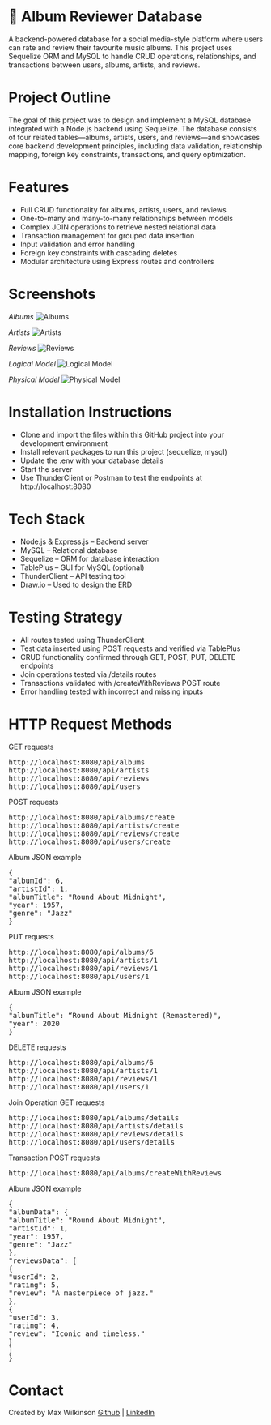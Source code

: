 # 🎵 Album Reviewer Database

A backend-powered database for a social media-style platform where users can rate and review their favourite music albums. This project uses Sequelize ORM and MySQL to handle CRUD operations, relationships, and transactions between users, albums, artists, and reviews.

# Project Outline

The goal of this project was to design and implement a MySQL database integrated with a Node.js backend using Sequelize. The database consists of four related tables—albums, artists, users, and reviews—and showcases core backend development principles, including data validation, relationship mapping, foreign key constraints, transactions, and query optimization.

# Features

- Full CRUD functionality for albums, artists, users, and reviews
- One-to-many and many-to-many relationships between models
- Complex JOIN operations to retrieve nested relational data
- Transaction management for grouped data insertion
- Input validation and error handling
- Foreign key constraints with cascading deletes
- Modular architecture using Express routes and controllers

# Screenshots

_Albums_
![Albums](project-images/Albums.png)

_Artists_
![Artists](project-images/Artists.png)

_Reviews_
![Reviews](project-images/Reviews.png)

_Logical Model_
![Logical Model](drawio/logical-model.png)

_Physical Model_
![Physical Model](drawio/physical-model.png)

# Installation Instructions

- Clone and import the files within this GitHub project into your development environment
- Install relevant packages to run this project (sequelize, mysql)
- Update the .env with your database details
- Start the server
- Use ThunderClient or Postman to test the endpoints at http://localhost:8080

# Tech Stack

- Node.js & Express.js – Backend server
- MySQL – Relational database
- Sequelize – ORM for database interaction
- TablePlus – GUI for MySQL (optional)
- ThunderClient – API testing tool
- Draw.io – Used to design the ERD

# Testing Strategy

- All routes tested using ThunderClient
- Test data inserted using POST requests and verified via TablePlus
- CRUD functionality confirmed through GET, POST, PUT, DELETE endpoints
- Join operations tested via /details routes
- Transactions validated with /createWithReviews POST route
- Error handling tested with incorrect and missing inputs

# HTTP Request Methods

GET requests

<pre>
http://localhost:8080/api/albums
http://localhost:8080/api/artists
http://localhost:8080/api/reviews
http://localhost:8080/api/users
</pre>

POST requests

<pre>
http://localhost:8080/api/albums/create
http://localhost:8080/api/artists/create
http://localhost:8080/api/reviews/create
http://localhost:8080/api/users/create
</pre>

Album JSON example

<pre>
{
"albumId": 6,
"artistId": 1,
"albumTitle": "Round About Midnight",
"year": 1957,
"genre": "Jazz"
}
</pre>

PUT requests

<pre>
http://localhost:8080/api/albums/6
http://localhost:8080/api/artists/1
http://localhost:8080/api/reviews/1
http://localhost:8080/api/users/1
</pre>

Album JSON example

<pre>
{
"albumTitle": “Round About Midnight (Remastered)",
"year": 2020
}
</pre>

DELETE requests

<pre>
http://localhost:8080/api/albums/6
http://localhost:8080/api/artists/1
http://localhost:8080/api/reviews/1
http://localhost:8080/api/users/1
</pre>

Join Operation GET requests

<pre>
http://localhost:8080/api/albums/details
http://localhost:8080/api/artists/details
http://localhost:8080/api/reviews/details
http://localhost:8080/api/users/details
</pre>

Transaction POST requests

<pre>
http://localhost:8080/api/albums/createWithReviews
</pre>

Album JSON example

<pre>
{
"albumData": {
"albumTitle": "Round About Midnight",
"artistId": 1,
"year": 1957,
"genre": "Jazz"
},
"reviewsData": [
{
"userId": 2,
"rating": 5,
"review": "A masterpiece of jazz."
},
{
"userId": 3,
"rating": 4,
"review": "Iconic and timeless."
}
]
}
</pre>

# Contact

Created by Max Wilkinson
[Github](https://github.com/wilkofm) | [LinkedIn](https://www.linkedin.com/in/max-wilkinson-b35aa29b/)
